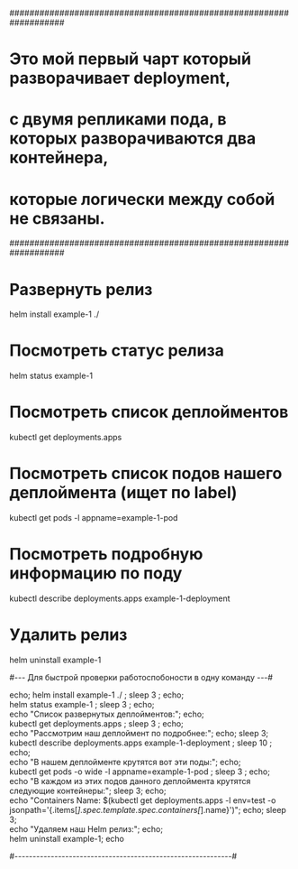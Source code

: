 ###################################################################
# Это мой первый чарт который разворачивает deployment,
# c двумя репликами пода, в которых разворачиваются два контейнера,
# которые логически между собой не связаны.
###################################################################

# Развернуть релиз
helm install example-1 ./


# Посмотреть статус релиза
helm status example-1


# Посмотреть список деплойментов
kubectl get deployments.apps


# Посмотреть список подов нашего деплоймента (ищет по label)
kubectl get pods -l appname=example-1-pod



# Посмотреть подробную информацию по поду
kubectl describe deployments.apps example-1-deployment



# Удалить релиз
helm uninstall example-1


#--- Для быстрой проверки работоспобоности в одну команду ---#

echo; helm install example-1 ./ ; sleep 3 ; echo; \
helm status example-1 ; sleep 3 ; echo; \
echo "Список развернутых деплойментов:"; echo; \
kubectl get deployments.apps ; sleep 3 ; echo; \
echo "Рассмотрим наш деплоймент по подробнее:"; echo; sleep 3; \
kubectl describe deployments.apps example-1-deployment ; sleep 10 ; echo; \
echo "В нашем деплойменте крутятся вот эти поды:"; echo; \
kubectl get pods -o wide -l appname=example-1-pod ; sleep 3 ; echo; \
echo "В каждом из этих подов данного деплоймента крутятся следующие контейнеры:"; sleep 3; echo; \
echo "Containers Name: $(kubectl get deployments.apps -l env=test -o jsonpath='{.items[*].spec.template.spec.containers[*].name}')"; echo; sleep 3; \
echo "Удаляем наш Helm релиз:"; echo; \
helm uninstall example-1; echo

#------------------------------------------------------------#
